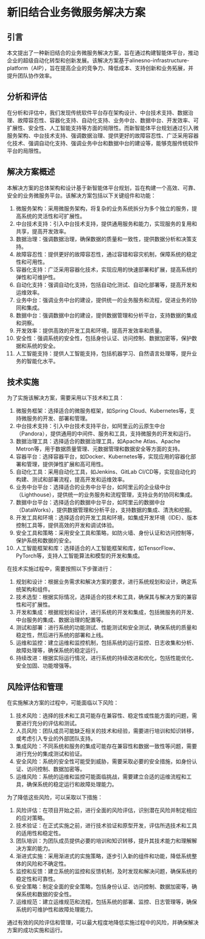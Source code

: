 # 新旧结合业务微服务解决方案

## 引言
本文提出了一种新旧结合的业务微服务解决方案，旨在通过构建智能体平台，推动企业的超级自动化转型和创新发展。该解决方案基于alinesno-infrastructure-platform（AIP），旨在提高企业的竞争力、降低成本、支持创新和业务拓展，并提升团队协作效率。

## 分析和评估
在分析和评估中，我们发现传统软件平台存在架构设计、中台技术支持、数据治理、故障容忍性、容器化支持、自动化支持、业务中台、数据中台、开发效率、可扩展性、安全性、人工智能支持等方面的局限性。而新智能体平台规划通过引入微服务架构、中台技术支持、强调数据治理、提供更好的故障容忍性、广泛采用容器化技术、强调自动化支持、强调业务中台和数据中台的建设等，能够克服传统软件平台的局限性。

## 解决方案概述
本解决方案的总体架构和设计基于新智能体平台规划，旨在构建一个高效、可靠、安全的业务微服务平台。该解决方案包括以下关键组件和功能：
1. 微服务架构：采用微服务架构，将复杂的业务系统拆分为多个独立的服务，提高系统的灵活性和可扩展性。
2. 中台技术支持：引入中台技术支持，提供通用服务和能力，实现服务的复用和共享，提高开发效率。
3. 数据治理：强调数据治理，确保数据的质量和一致性，提供数据分析和决策支持。
4. 故障容忍性：提供更好的故障容忍性，通过容错和容灾机制，保障系统的稳定性和可用性。
5. 容器化支持：广泛采用容器化技术，实现应用的快速部署和扩展，提高系统的弹性和可维护性。
6. 自动化支持：强调自动化支持，包括自动化测试、自动化部署等，提高开发和运维效率。
7. 业务中台：强调业务中台的建设，提供统一的业务服务和流程，促进业务的协同和集成。
8. 数据中台：强调数据中台的建设，提供数据管理和分析平台，支持数据的集成和洞察。
9. 开发效率：提供高效的开发工具和环境，提高开发效率和质量。
10. 安全性：强调系统的安全性，包括身份认证、访问控制、数据加密等，保护数据和系统的安全。
11. 人工智能支持：提供人工智能支持，包括机器学习、自然语言处理等，提升业务的智能化水平。

## 技术实施
为了实施该解决方案，需要采用以下技术和工具：
1. 微服务框架：选择适合的微服务框架，如Spring Cloud、Kubernetes等，支持微服务的开发、部署和管理。
2. 中台技术支持：引入中台技术支持平台，如阿里云的云原生中台（Pandora），提供通用的中间件、服务和工具，支持微服务的开发和运行。
3. 数据治理工具：选择适合的数据治理工具，如Apache Atlas、Apache Metron等，用于数据质量管理、元数据管理和数据安全等方面的支持。
4. 容器平台：选择容器平台，如Docker、Kubernetes等，实现应用的容器化部署和管理，提供弹性扩展和高可用性。
5. 自动化工具：采用自动化工具，如Jenkins、GitLab CI/CD等，实现自动化的构建、测试和部署流程，提高开发和运维效率。
6. 业务中台平台：选择适合的业务中台平台，如阿里云的企业级中台（Lighthouse），提供统一的业务服务和流程管理，支持业务的协同和集成。
7. 数据中台平台：选择适合的数据中台平台，如阿里云的数据中台（DataWorks），提供数据管理和分析平台，支持数据的集成、清洗和挖掘。
8. 开发工具和环境：选择适合的开发工具和环境，如集成开发环境（IDE）、版本控制工具等，提供高效的开发和调试体验。
9. 安全工具和策略：采用安全工具和策略，如防火墙、身份认证和访问控制等，保护系统和数据的安全。
10. 人工智能框架和库：选择适合的人工智能框架和库，如TensorFlow、PyTorch等，支持人工智能算法和模型的开发和集成。

在技术实施过程中，需要按照以下步骤进行：
1. 规划和设计：根据业务需求和解决方案的要求，进行系统规划和设计，确定系统架构和组件。
2. 技术选型：根据实际情况，选择适合的技术和工具，确保其与解决方案的兼容性和可扩展性。
3. 开发和集成：根据规划和设计，进行系统的开发和集成，包括微服务的开发、中台服务的集成、数据治理的配置等。
4. 测试和部署：进行系统的功能测试、性能测试和安全测试，确保系统的质量和稳定性，然后进行系统的部署和上线。
5. 运维和监控：建立运维和监控机制，包括系统的运行监控、日志收集和分析、故障处理等，确保系统的稳定运行。
6. 持续改进：根据实际运行情况，进行系统的持续改进和优化，包括性能优化、安全加固、功能增强等。

## 风险评估和管理
在实施解决方案的过程中，可能面临以下风险：
1. 技术风险：选择的技术和工具可能存在兼容性、稳定性或性能方面的问题，需要进行充分的评估和测试。
2. 人员风险：团队成员可能缺乏相关的技术和经验，需要进行培训和知识转移，或考虑引入专业的外部团队支持。
3. 集成风险：不同系统和服务的集成可能存在兼容性和数据一致性等问题，需要进行充分的集成测试和验证。
4. 安全风险：系统的安全性可能受到威胁，需要采取必要的安全措施，如身份认证、访问控制、数据加密等。
5. 运维风险：系统的运维和监控可能面临挑战，需要建立合适的运维流程和工具，确保系统的稳定运行和故障处理能力。

为了降低这些风险，可以采取以下措施：
1. 风险评估：在项目开始之前，进行全面的风险评估，识别潜在风险并制定相应的应对策略。
2. 技术验证：在正式实施之前，进行技术验证和原型开发，评估所选技术和工具的适用性和稳定性。
3. 团队培训：为团队成员提供必要的培训和知识转移，提升其技术能力和理解解决方案的能力。
4. 渐进式实施：采用渐进式的实施策略，逐步引入新的组件和功能，降低系统整体的风险和不确定性。
5. 监控和反馈：建立系统的监控和反馈机制，及时发现和解决问题，确保系统的稳定性和可靠性。
6. 安全策略：制定全面的安全策略，包括身份认证、访问控制、数据加密等，确保系统和数据的安全性。
7. 运维规范：建立运维规范和流程，包括系统的部署、监控、日志管理等，确保系统的可维护性和故障处理能力。

通过有效的风险评估和管理，可以最大程度地降低实施过程中的风险，并确保解决方案的成功实施和运行。